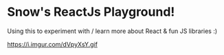 # Snow's ReactJs Playground!
Using this to experiment with / learn more about React & fun JS libraries :)

https://i.imgur.com/dVpyXsY.gif
